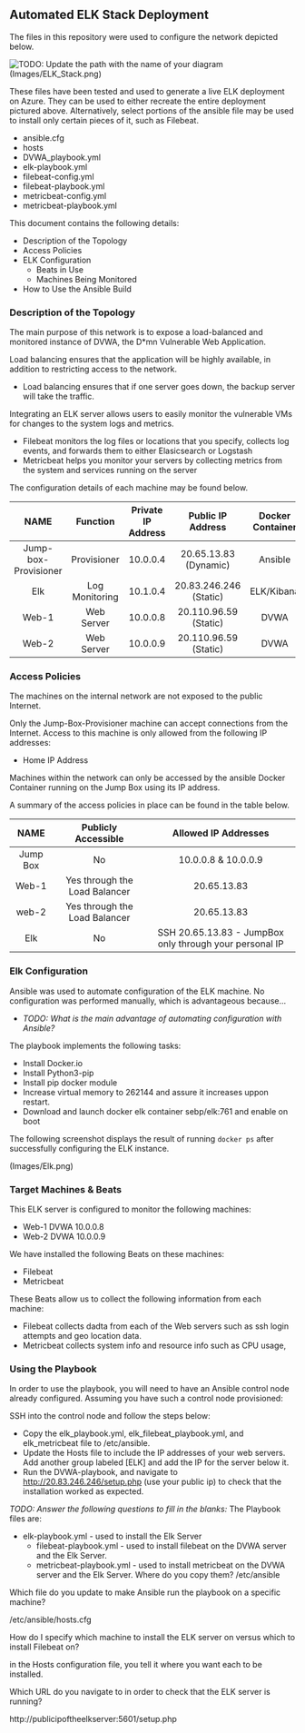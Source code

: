 ## Automated ELK Stack Deployment

The files in this repository were used to configure the network depicted below.

![TODO: Update the path with the name of your diagram](Images/diagram_filename.png)
(Images/ELK_Stack.png)

These files have been tested and used to generate a live ELK deployment on Azure. They can be used to either recreate the entire deployment pictured above. Alternatively, select portions of the ansible file may be used to install only certain pieces of it, such as Filebeat.

  - ansible.cfg
  - hosts
  - DVWA_playbook.yml
  - elk-playbook.yml
  - filebeat-config.yml
  - filebeat-playbook.yml
  - metricbeat-config.yml
  - metricbeat-playbook.yml

This document contains the following details:
- Description of the Topology
- Access Policies
- ELK Configuration
  - Beats in Use
  - Machines Being Monitored
- How to Use the Ansible Build


### Description of the Topology

The main purpose of this network is to expose a load-balanced and monitored instance of DVWA, the D*mn Vulnerable Web Application.

Load balancing ensures that the application will be highly available, in addition to restricting access to the network.
- Load balancing ensures that if one server goes down, the backup server will take the traffic.

Integrating an ELK server allows users to easily monitor the vulnerable VMs for changes to the system logs and metrics.
- Filebeat monitors the log files or locations that you specify, collects log events, and forwards them to either Elasicsearch or Logstash
- Metricbeat helps you monitor your servers by collecting metrics from the system and services running on the server

The configuration details of each machine may be found below.

|         NAME         |     Function     | Private IP Address |   Public IP  Address   | Docker Container |
|:--------------------:|:----------------:|:------------------:|:----------------------:|:----------------:|
| Jump-box-Provisioner |    Provisioner   |      10.0.0.4      |  20.65.13.83 (Dynamic) |      Ansible     |
|          Elk         | Log  Monitoring  |      10.1.0.4      | 20.83.246.246 (Static) |    ELK/Kibana    |
|         Web-1        |    Web Server    |      10.0.0.8      |  20.110.96.59 (Static) |       DVWA       |
|         Web-2        |    Web Server    |      10.0.0.9      |  20.110.96.59 (Static) |       DVWA       |

### Access Policies

The machines on the internal network are not exposed to the public Internet. 

Only the Jump-Box-Provisioner machine can accept connections from the Internet. Access to this machine is only allowed from the following IP addresses:
- Home IP Address

Machines within the network can only be accessed by the ansible Docker Container running on the Jump Box using its IP address.

A summary of the access policies in place can be found in the table below.

|   NAME   |       Publicly Accessible      |                   Allowed IP Addresses                   |
|:--------:|:------------------------------:|:--------------------------------------------------------:|
| Jump Box |               No               |                    10.0.0.8 & 10.0.0.9                   |
|   Web-1  | Yes through the  Load Balancer |                       20.65.13.83                        |
|   web-2  |  Yes through the Load Balancer |                        20.65.13.83                       |
|    Elk   |               No               | SSH 20.65.13.83 - JumpBox only through your personal IP  |

### Elk Configuration

Ansible was used to automate configuration of the ELK machine. No configuration was performed manually, which is advantageous because...
- _TODO: What is the main advantage of automating configuration with Ansible?_

The playbook implements the following tasks:
- Install Docker.io
- Install Python3-pip
- Install pip docker module
- Increase virtual memory to 262144 and assure it increases uppon restart.
- Download and launch docker elk container sebp/elk:761 and enable on boot

The following screenshot displays the result of running `docker ps` after successfully configuring the ELK instance.

(Images/Elk.png)

### Target Machines & Beats
This ELK server is configured to monitor the following machines:
- Web-1 DVWA 10.0.0.8
- Web-2 DVWA 10.0.0.9

We have installed the following Beats on these machines:
- Filebeat
- Metricbeat

These Beats allow us to collect the following information from each machine:
- Filebeat collects dadta from each of the Web servers such as ssh login attempts and geo location data.
- Metricbeat collects system info and resource info such as CPU usage, 

### Using the Playbook
In order to use the playbook, you will need to have an Ansible control node already configured. Assuming you have such a control node provisioned: 

SSH into the control node and follow the steps below:
- Copy the elk_playbook.yml, elk_filebeat_playbook.yml, and elk_metricbeat file to /etc/ansible.
- Update the Hosts file to include the IP addresses of your web servers. Add another group labeled [ELK] and add the IP for the server below it.
- Run the DVWA-playbook, and navigate to http://20.83.246.246/setup.php (use your public ip) to check that the installation worked as expected.

_TODO: Answer the following questions to fill in the blanks:_
The Playbook files are:
- elk-playbook.yml - used to install the Elk Server
    - filebeat-playbook.yml - used to install filebeat on the DVWA server and the Elk Server.
    - metricbeat-playbook.yml - used to install metricbeat on the DVWA server and the Elk Server.
Where do you copy them? 
/etc/ansible

Which file do you update to make Ansible run the playbook on a specific machine?

/etc/ansible/hosts.cfg

How do I specify which machine to install the ELK server on versus which to install Filebeat on?
 
in the Hosts configuration file, you tell it where you want each to be installed. 

Which URL do you navigate to in order to check that the ELK server is running?

http://publicipoftheelkserver:5601/setup.php